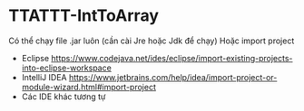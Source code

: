# TTATTT-IntToArray
Có thể chạy file .jar luôn (cần cài Jre hoặc Jdk để chạy)
Hoặc import project
  + Eclipse
      https://www.codejava.net/ides/eclipse/import-existing-projects-into-eclipse-workspace
  + IntelliJ IDEA 
      https://www.jetbrains.com/help/idea/import-project-or-module-wizard.html#import-project
  + Các IDE khác tương tự
